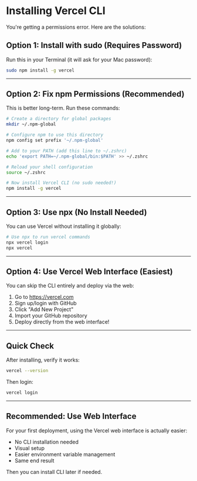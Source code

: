 # Installing Vercel CLI

You're getting a permissions error. Here are the solutions:

## Option 1: Install with sudo (Requires Password)

Run this in your Terminal (it will ask for your Mac password):

```bash
sudo npm install -g vercel
```

---

## Option 2: Fix npm Permissions (Recommended)

This is better long-term. Run these commands:

```bash
# Create a directory for global packages
mkdir ~/.npm-global

# Configure npm to use this directory
npm config set prefix '~/.npm-global'

# Add to your PATH (add this line to ~/.zshrc)
echo 'export PATH=~/.npm-global/bin:$PATH' >> ~/.zshrc

# Reload your shell configuration
source ~/.zshrc

# Now install Vercel CLI (no sudo needed!)
npm install -g vercel
```

---

## Option 3: Use npx (No Install Needed)

You can use Vercel without installing it globally:

```bash
# Use npx to run vercel commands
npx vercel login
npx vercel
```

---

## Option 4: Use Vercel Web Interface (Easiest)

You can skip the CLI entirely and deploy via the web:
1. Go to https://vercel.com
2. Sign up/login with GitHub
3. Click "Add New Project"
4. Import your GitHub repository
5. Deploy directly from the web interface!

---

## Quick Check

After installing, verify it works:

```bash
vercel --version
```

Then login:

```bash
vercel login
```

---

## Recommended: Use Web Interface

For your first deployment, using the Vercel web interface is actually easier:
- No CLI installation needed
- Visual setup
- Easier environment variable management
- Same end result

Then you can install CLI later if needed.



